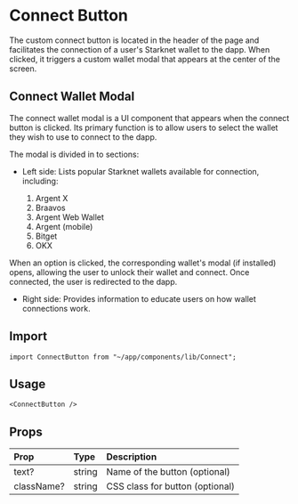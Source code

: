 # Connect Button

The custom connect button is located in the header of the page and facilitates the connection of a user's Starknet wallet to the dapp. When clicked, it triggers a custom wallet modal that appears at the center of the screen.

## Connect Wallet Modal

The connect wallet modal is a UI component that appears when the connect button is clicked. Its primary function is to allow users to select the wallet they wish to use to connect to the dapp.

The modal is divided in to sections:

- Left side: Lists popular Starknet wallets available for connection, including:

  1. Argent X
  2. Braavos
  3. Argent Web Wallet
  4. Argent (mobile)
  5. Bitget
  6. OKX

When an option is clicked, the corresponding wallet's modal (if installed) opens, allowing the user to unlock their wallet and connect. Once connected, the user is redirected to the dapp.

- Right side: Provides information to educate users on how wallet connections work.

## Import

```
import ConnectButton from "~/app/components/lib/Connect";
```

## Usage

```
<ConnectButton />
```

## Props

| Prop       | Type   | Description                     |
| :--------- | :----- | :------------------------------ |
| text?      | string | Name of the button (optional)   |
| className? | string | CSS class for button (optional) |
